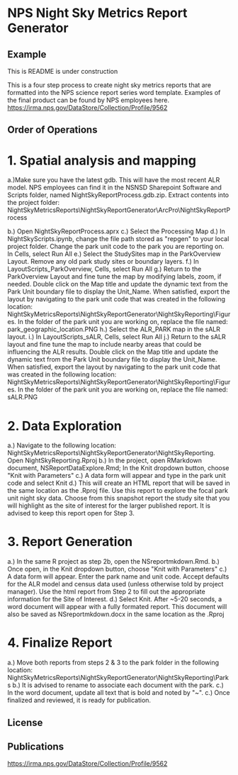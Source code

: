 # NPS Night Sky Metrics Report Generator
## Example
This is README is under construction

This is a four step process to create night sky metrics reports that are formatted into the NPS science report series word template. Examples of the final product can be found by NPS employees here. https://irma.nps.gov/DataStore/Collection/Profile/9562
## Order of Operations

# 1. Spatial analysis and mapping
  a.)Make sure you have the latest gdb. This will have the most recent ALR model. NPS employees can find it in the NSNSD Sharepoint Software and Scripts folder, named NightSkyReportProcess.gdb.zip. Extract contents into the project folder: NightSkyMetricsReports\NightSkyReportGenerator\ArcPro\NightSkyReportProcess
  
  b.) Open NightSkyReportProcess.aprx
  c.) Select the Processing Map
  d.) In NightSkyScripts.ipynb, change the file path stored as "repgen" to your local project folder. Change the park unit code to the park you are reporting on. In Cells, select Run All
  e.) Select the StudySites map in the ParkOverview Layout. Remove any old park study sites or boundary layers.
  f.) In LayoutScripts_ParkOverview, Cells, select Run All
  g.) Return to the ParkOverview Layout and fine tune the map by modifying labels, zoom, if needed. Double click on the Map title and update the dynamic text from the Park Unit boundary file to display the Unit_Name. When satisfied, export the layout by navigating to the park unit code that was created in the following location: NightSkyMetricsReports\NightSkyReportGenerator\NightSkyReporting\Figures. In the folder of the park unit you are working on, replace the file named: park_geographic_location.PNG
  h.) Select the ALR_PARK map in the sALR layout. 
  i.) In LayoutScripts_sALR, Cells, select Run All
  j.) Return to the sALR layout and fine tune the map to include nearby areas that could be influencing the ALR results. Double click on the Map title and update the dynamic text from the Park Unit boundary file to display the Unit_Name. When satisfied, export the layout by navigating to the park unit code that was created in the following location: NightSkyMetricsReports\NightSkyReportGenerator\NightSkyReporting\Figures. In the folder of the park unit you are working on, replace the file named: sALR.PNG

# 2. Data Exploration
  a.) Navigate to the following location: NightSkyMetricsReports\NightSkyReportGenerator\NightSkyReporting. Open NightSkyReporting.Rproj
  b.) In the project, open RMarkdown document, NSReportDataExplore.Rmd; In the Knit dropdown button, choose "Knit with Parameters"
  c.) A data form will appear and type in the park unit code and select Knit
  d.) This will create an HTML report that will be saved in the same location as the .Rproj file. Use this report to explore the focal park unit night sky data. Choose from this snapshot report the study site that you will highlight as the site of interest for the larger published report. It is advised to keep this report open for Step 3.

# 3. Report Generation
  a.) In the same R project as step 2b, open the NSreportmkdown.Rmd.
  b.) Once open, in the Knit dropdown button, choose "Knit with Parameters"
  c.) A data form will appear. Enter the park name and unit code. Accept defaults for the ALR model and census data used (unless otherwise told by project manager). Use the html report from Step 2 to fill out the appropriate information for the Site of Interest. 
  d.) Select Knit. After ~5-20 seconds, a word document will appear with a fully formated report. This document will also be saved as NSreportmkdown.docx in the same location as the .Rproj

# 4. Finalize Report
  a.) Move both reports from steps 2 & 3 to the park folder in the following location: NightSkyMetricsReports\NightSkyReportGenerator\NightSkyReporting\Parks
  b.) It is advised to rename to associate each document with the park.
  c.) In the word document, update all text that is bold and noted by "~".
  c.) Once finalized and reviewed, it is ready for publication. 

  

## License

## Publications

 https://irma.nps.gov/DataStore/Collection/Profile/9562

